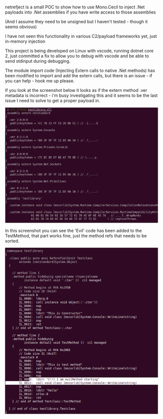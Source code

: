 netrefject is a small POC to show how to use Mono.Cecil to inject
.Net payloads into .Net assemblies if you have write access to those assemblies 

(And I assume they need to be unsigned but I haven't tested - though it seems obvious)


I have not seen this functionality in various C2/payload frameworks yet, just in-memory injection

This project is being developed on Linux with vscode, running dotnet core 2, 
just committed a fix to allow you to debug with vscode and be able to send stdinput during debugging. 

The module import code (Injecting Extern calls to native .Net methods) has been modified to import 
and add the extern calls, but there is an issue - if you can help - hook me up please.

If you look at the screenshot below it looks as if the extern method .ver metadata is incorrect - 
i'm busy investigating this and it seems to be the last issue I need to solve to get a proper payload in.

![extern-calls](./extern-versions.png)

In this screenshot you can see the 'Evil' code has been added to the TestMethod, that part works fine,
just the method refs that needs to be sorted.

![injected-code](./injected-code.png)


